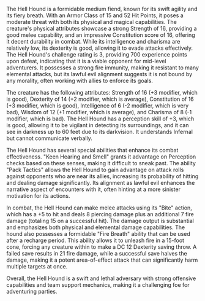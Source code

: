 The Hell Hound is a formidable medium fiend, known for its swift agility and its fiery breath. With an Armor Class of 15 and 52 Hit Points, it poses a moderate threat with both its physical and magical capabilities. The creature's physical attributes showcase a strong Strength of 16, providing a good melee capability, and an impressive Constitution score of 16, offering it decent durability in combat. While its intelligence and charisma are relatively low, its dexterity is good, allowing it to evade attacks effectively. The Hell Hound's challenge rating is 3, providing 700 experience points upon defeat, indicating that it is a viable opponent for mid-level adventurers. It possesses a strong fire immunity, making it resistant to many elemental attacks, but its lawful evil alignment suggests it is not bound by any morality, often working with allies to enforce its goals.

The creature has the following attributes: Strength of 16 (+3 modifier, which is good), Dexterity of 14 (+2 modifier, which is average), Constitution of 16 (+3 modifier, which is good), Intelligence of 6 (-2 modifier, which is very bad), Wisdom of 12 (+1 modifier, which is average), and Charisma of 8 (-1 modifier, which is bad). The Hell Hound has a perception skill of +3, which is good, allowing it to be vigilant in detecting its surroundings, and it can see in darkness up to 60 feet due to its darkvision. It understands Infernal but cannot communicate verbally.

The Hell Hound has several special abilities that enhance its combat effectiveness. "Keen Hearing and Smell" grants it advantage on Perception checks based on these senses, making it difficult to sneak past. The ability "Pack Tactics" allows the Hell Hound to gain advantage on attack rolls against opponents who are near its allies, increasing its probability of hitting and dealing damage significantly. Its alignment as lawful evil enhances the narrative aspect of encounters with it, often hinting at a more sinister motivation for its actions.

In combat, the Hell Hound can make melee attacks using its "Bite" action, which has a +5 to hit and deals 8 piercing damage plus an additional 7 fire damage (totaling 15 on a successful hit). The damage output is substantial and emphasizes both physical and elemental damage capabilities. The hound also possesses a formidable "Fire Breath" ability that can be used after a recharge period. This ability allows it to unleash fire in a 15-foot cone, forcing any creature within to make a DC 12 Dexterity saving throw. A failed save results in 21 fire damage, while a successful save halves the damage, making it a potent area-of-effect attack that can significantly harm multiple targets at once. 

Overall, the Hell Hound is a swift and lethal adversary with strong offensive capabilities and team support mechanics, making it a challenging foe for adventuring parties.